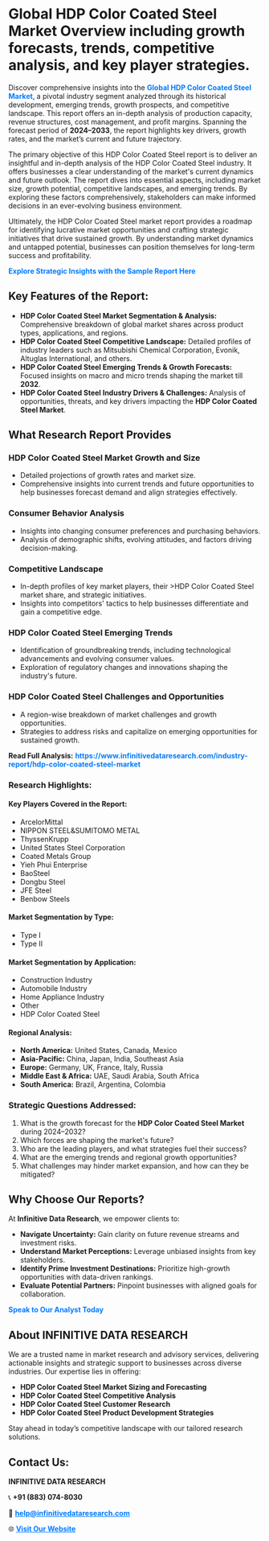 <h1>Global HDP Color Coated Steel Market Overview including growth forecasts, trends, competitive analysis, and key player strategies.</h1>
<p>
Discover comprehensive insights into the 
<a href="https://www.infinitivedataresearch.com/industry-report/hdp-color-coated-steel-market" rel="dofollow" style="color: #007BFF; text-decoration: none;"><strong>Global HDP Color Coated Steel Market</strong></a>, a pivotal industry segment analyzed through its historical development, emerging trends, growth prospects, and competitive landscape. This report offers an in-depth analysis of production capacity, revenue structures, cost management, and profit margins. Spanning the forecast period of <strong>2024–2033</strong>, the report highlights key drivers, growth rates, and the market’s current and future trajectory.
</p>
<p>
The primary objective of this HDP Color Coated Steel report is to deliver an insightful and in-depth analysis of the HDP Color Coated Steel industry. It offers businesses a clear understanding of the market's current dynamics and future outlook. The report dives into essential aspects, including market size, growth potential, competitive landscapes, and emerging trends. By exploring these factors comprehensively, stakeholders can make informed decisions in an ever-evolving business environment.
</p>
<p>
Ultimately, the HDP Color Coated Steel market report provides a roadmap for identifying lucrative market opportunities and crafting strategic initiatives that drive sustained growth. By understanding market dynamics and untapped potential, businesses can position themselves for long-term success and profitability.
</p>
<p>
<a href="https://www.infinitivedataresearch.com/request-sample/reportId=102909" style="color: #007BFF; text-decoration: none;"><strong>Explore Strategic Insights with the Sample Report Here</strong></a>
</p>

<h2>Key Features of the Report:</h2>
<ul>
<li><strong>HDP Color Coated Steel Market Segmentation & Analysis:</strong> Comprehensive breakdown of global market shares across product types, applications, and regions.</li>
<li><strong>HDP Color Coated Steel Competitive Landscape:</strong> Detailed profiles of industry leaders such as Mitsubishi Chemical Corporation, Evonik, Altuglas International, and others.</li>
<li><strong>HDP Color Coated Steel Emerging Trends & Growth Forecasts:</strong> Focused insights on macro and micro trends shaping the market till <strong>2032</strong>.</li>
<li><strong>HDP Color Coated Steel Industry Drivers & Challenges:</strong> Analysis of opportunities, threats, and key drivers impacting the <strong>HDP Color Coated Steel Market</strong>.</li>
</ul>

<h2>What Research Report Provides</h2>
<h3>HDP Color Coated Steel Market Growth and Size</h3>
<ul>
<li>Detailed projections of growth rates and market size.</li>
<li>Comprehensive insights into current trends and future opportunities to help businesses forecast demand and align strategies effectively.</li>
</ul>

<h3>Consumer Behavior Analysis</h3>
<ul>
<li>Insights into changing consumer preferences and purchasing behaviors.</li>
<li>Analysis of demographic shifts, evolving attitudes, and factors driving decision-making.</li>
</ul>

<h3>Competitive Landscape</h3>
<ul>
<li>In-depth profiles of key market players, their >HDP Color Coated Steel market share, and strategic initiatives.</li>
<li>Insights into competitors' tactics to help businesses differentiate and gain a competitive edge.</li>
</ul>

<h3>HDP Color Coated Steel Emerging Trends</h3>
<ul>
<li>Identification of groundbreaking trends, including technological advancements and evolving consumer values.</li>
<li>Exploration of regulatory changes and innovations shaping the industry's future.</li>
</ul>

<h3>HDP Color Coated Steel Challenges and Opportunities</h3>
<ul>
<li>A region-wise breakdown of market challenges and growth opportunities.</li>
<li>Strategies to address risks and capitalize on emerging opportunities for sustained growth.</li>
</ul>
<p><strong>Read Full Analysis:</strong> <a href="https://www.infinitivedataresearch.com/industry-report/hdp-color-coated-steel-market" rel="dofollow" style="color: #007BFF; text-decoration: none;"><strong>https://www.infinitivedataresearch.com/industry-report/hdp-color-coated-steel-market</strong></a></p>
<h3>Research Highlights:</h3>
<h4>Key Players Covered in the Report:</h4>
<ul><li>ArcelorMittal</li><li>NIPPON STEEL&amp;SUMITOMO METAL</li><li>ThyssenKrupp</li><li>United States Steel Corporation</li><li>Coated Metals Group</li><li>Yieh Phui Enterprise</li><li>BaoSteel</li><li>Dongbu Steel</li><li>JFE Steel</li><li>Benbow Steels</li></ul>
<h4>Market Segmentation by Type:</h4>
<ul><li>Type I</li><li>Type II</li></ul>
<h4>Market Segmentation by Application:</h4>
<ul><li>Construction Industry</li><li>Automobile Industry</li><li>Home Appliance Industry</li><li>Other</li><li>HDP Color Coated Steel</li></ul>

<h4>Regional Analysis:</h4>
<ul>
<li><strong>North America:</strong> United States, Canada, Mexico</li>
<li><strong>Asia-Pacific:</strong> China, Japan, India, Southeast Asia</li>
<li><strong>Europe:</strong> Germany, UK, France, Italy, Russia</li>
<li><strong>Middle East & Africa:</strong> UAE, Saudi Arabia, South Africa</li>
<li><strong>South America:</strong> Brazil, Argentina, Colombia</li>
</ul>

<h3>Strategic Questions Addressed:</h3>
<ol>
<li>What is the growth forecast for the <strong>HDP Color Coated Steel Market</strong> during 2024–2032?</li>
<li>Which forces are shaping the market's future?</li>
<li>Who are the leading players, and what strategies fuel their success?</li>
<li>What are the emerging trends and regional growth opportunities?</li>
<li>What challenges may hinder market expansion, and how can they be mitigated?</li>
</ol>

<h2>Why Choose Our Reports?</h2>
<p>At <strong>Infinitive Data Research</strong>, we empower clients to:</p>
<ul>
<li><strong>Navigate Uncertainty:</strong> Gain clarity on future revenue streams and investment risks.</li>
<li><strong>Understand Market Perceptions:</strong> Leverage unbiased insights from key stakeholders.</li>
<li><strong>Identify Prime Investment Destinations:</strong> Prioritize high-growth opportunities with data-driven rankings.</li>
<li><strong>Evaluate Potential Partners:</strong> Pinpoint businesses with aligned goals for collaboration.</li>
</ul>
<p><a href="https://www.infinitivedataresearch.com/industry-report/hdp-color-coated-steel-market" rel="dofollow" style="color: #007BFF; text-decoration: none;"><strong>Speak to Our Analyst Today</strong></a></p>

<h2>About INFINITIVE DATA RESEARCH</h2>
<p>We are a trusted name in market research and advisory services, delivering actionable insights and strategic support to businesses across diverse industries. Our expertise lies in offering:</p>
<ul>
<li><strong>HDP Color Coated Steel Market Sizing and Forecasting</strong></li>
<li><strong>HDP Color Coated Steel Competitive Analysis</strong></li>
<li><strong>HDP Color Coated Steel Customer Research</strong></li>
<li><strong>HDP Color Coated Steel Product Development Strategies</strong></li>
</ul>
<p>Stay ahead in today’s competitive landscape with our tailored research solutions.</p>

<h2>Contact Us:</h2>
<p><strong>INFINITIVE DATA RESEARCH</strong></p>
<p>📞 <strong>+91 (883) 074-8030</strong></p>
<p>📧 <strong><a href="mailto:help@infinitivedataresearch.com" style="color: #007BFF;">help@infinitivedataresearch.com</a></strong></p>
<p>🌐 <strong><a href="https://www.infinitivedataresearch.com" rel="dofollow" style="color: #007BFF;">Visit Our Website</a></strong></p>